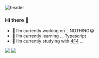 ![header](https://capsule-render.vercel.app/api?type=cylinder&color=f7f1ab&height=150&animation=twinkling&text=SHINNH2's&desc=welcomt%20to%20my%20profile&section=header&descAlignY=70&fontAlignY=45&fontSize=40&fontColor=74312d)


### Hi there 👋

- 🔭 I’m currently working on ...NOTHING😂
- 🌱 I’m currently learning ... Typescript
- 👯 I’m currently studying with [4F4](https://github.com/4F4-Association) ...

<a href="https://velog.io/@shinnh2" target="_blank"><img src="https://img.shields.io/badge/velog-20C997?style=flat-square&logo=velog&logoColor=000"/></a>
<a href="https://velog.io/@shinnh2" target="_blank"><img src="https://img.shields.io/badge/velog-20C997?style=for-the-badge&logo=velog&logoColor=000"/></a>
